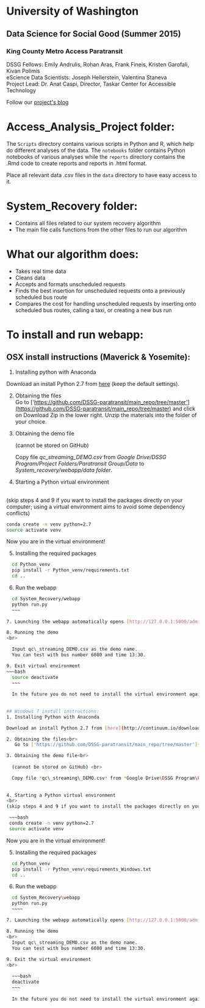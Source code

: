 # University of Washington #
## Data Science for Social Good (Summer 2015) ##
### King County Metro Access Paratransit ###

DSSG Fellows: Emily Andrulis, Rohan Aras, Frank Fineis, Kristen Garofali, Kivan Polimis  
eScience Data Scientists: Joseph Hellerstein, Valentina Staneva  
Project Lead: Dr. Anat Caspi, Director, Taskar Center for Accessible Technology

Follow our [project's blog](http://dssg-paratransit.github.io/blog/)

# Access_Analysis_Project folder:

The `Scripts` directory contains various scripts in Python and R, which help do different analyses of the data. The `notebooks` folder contains Python notebooks of various analyses while the `reports` directory contains the .Rmd code to create reports and reports in .html format.

Place all relevant data .csv files in the `data` directory to have easy access to it.

# System_Recovery folder:
- Contains all files related to our system recovery algorithm
- The main file calls functions from the other files to run our algorithm

# What our algorithm does:
- Takes real time data 
- Cleans data
- Accepts and formats unscheduled requests
- Finds the best insertion for unscheduled requests onto a previously scheduled bus route
- Compares the cost for handling unscheduled requests by inserting onto scheduled bus routes, calling a taxi, or creating a new bus run

# To install and run webapp:
## OSX install instructions (Maverick & Yosemite):
1. Installing python with Anaconda<br>
   	
  Download an install Python 2.7 from [here](http://continuum.io/downloads#all) (keep the default settings).

2. Obtaining the files<br>
    Go to ['https://github.com/DSSG-paratransit/main_repo/tree/master'](https://github.com/DSSG-paratransit/main_repo/tree/master) and click on Download Zip in the lower right. Unzip the materials into the folder of your choice. 

3.  Obtaining the demo file<br>
	
	(cannot be stored on GitHub) <br>

	Copy file *qc\_streaming\_DEMO.csv* from *Google Drive/DSSG Program/Project Folders/Paratransit Group/Data* to *System\_recovery/webapp/data folder*. 

4. Starting a Python virtual environment
 <br>
 (skip steps 4 and 9 if you want to install the packages directly on your computer; using a virtual environment aims to avoid some dependency conflicts)

   ~~~bash
   conda create -n venv python=2.7
   source activate venv
   ~~~

   Now you are in the virtual environment! 


5. Installing the required packages
  ~~~bash
	cd Python_venv
	pip install -r Python_venv/requirements.txt
	cd ..
  ~~~

6. Run the webapp
  ~~~bash
	cd System_Recovery/webapp
	python run.py
	~~~
    
7. Launching the webapp automatically opens [http://127.0.0.1:5000/admin](http://127.0.0.1:5000/admin)

8. Running the demo
 <br>

	Input qc\_streaming_DEMO.csv as the demo name.
	You can test with bus number 6080 and time 13:30.

9. Exit virtual environment
  ~~~bash
	source deactivate
	~~~
	
	In the future you do not need to install the virtual environment again, just need to activate it (skip step 5).
	
    
## Windows 7 install instructions:
1. Installing Python with Anaconda

  Download an install Python 2.7 from [here](http://continuum.io/downloads#all) (keep the default settings).

2. Obtaining the files<br>
     Go to ['https://github.com/DSSG-paratransit/main_repo/tree/master'](https://github.com/DSSG-paratransit/main_repo/tree/master) and click on Download Zip in the lower right. Unzip the materials into the folder of your choice. 

3. Obtaining the demo file<br>
	
	(cannot be stored on GitHub) <br>

	Copy file *qc\_streaming\_DEMO.csv* from *Google Drive\DSSG Program\Project Folders\Paratransit Group\Data* to *System\_recovery\webapp\data folder*. 
	
	
4. Starting a Python virtual environment
 <br>
 (skip steps 4 and 9 if you want to install the packages directly on your computer; using a virtual environment aims to avoid some dependency conflicts)

   ~~~bash
   conda create -n venv python=2.7
   source activate venv
   ~~~

   Now you are in the virtual environment! 


5. Installing the required packages
  ~~~bash
	cd Python_venv
	pip install -r Python_venv\requirements_Windows.txt
	cd ..
  ~~~

6. Run the webapp
   <br>

  ~~~bash
	cd System_Recovery\webapp
	python run.py
    ~~~~

7. Launching the webapp automatically opens [http://127.0.0.1:5000/admin](http://127.0.0.1:5000/admin)

8. Running the demo
<br>
	Input qc\_streaming_DEMO.csv as the demo name.
	You can test with bus number 6080 and time 13:30.
    
9. Exit the virtual environment
 <br>

	~~~bash
	deactivate
	~~~
	
	In the future you do not need to install the virtual environment again, just need to activate it (skip step 5).        




